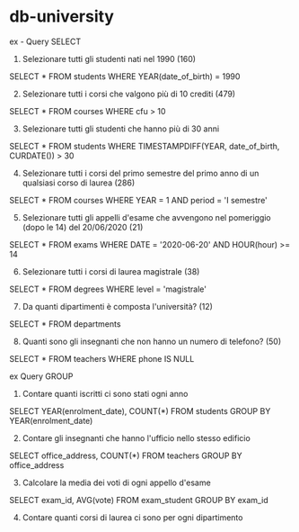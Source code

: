 # db-university
ex - Query SELECT
1. Selezionare tutti gli studenti nati nel 1990 (160)

SELECT * FROM students
WHERE YEAR(date_of_birth) = 1990


2. Selezionare tutti i corsi che valgono più di 10 crediti (479)

SELECT * FROM courses
WHERE cfu > 10


3. Selezionare tutti gli studenti che hanno più di 30 anni

SELECT * FROM students
WHERE TIMESTAMPDIFF(YEAR, date_of_birth, CURDATE()) > 30


4. Selezionare tutti i corsi del primo semestre del primo anno di un qualsiasi corso di
laurea (286)

SELECT * FROM courses
WHERE YEAR = 1 AND period = 'I semestre'


5. Selezionare tutti gli appelli d'esame che avvengono nel pomeriggio (dopo le 14) del
20/06/2020 (21)

SELECT * FROM exams
WHERE DATE = '2020-06-20' AND HOUR(hour) >= 14


6. Selezionare tutti i corsi di laurea magistrale (38)

SELECT * FROM degrees
WHERE level = 'magistrale'


7. Da quanti dipartimenti è composta l'università? (12)

SELECT * FROM departments


8. Quanti sono gli insegnanti che non hanno un numero di telefono? (50)

SELECT * FROM teachers
WHERE phone IS NULL

ex Query GROUP

1. Contare quanti iscritti ci sono stati ogni anno

SELECT YEAR(enrolment_date), COUNT(*)
FROM students
GROUP BY YEAR(enrolment_date)

2. Contare gli insegnanti che hanno l'ufficio nello stesso edificio

SELECT office_address, COUNT(*)
FROM teachers
GROUP BY office_address

3. Calcolare la media dei voti di ogni appello d'esame

SELECT exam_id, AVG(vote)
FROM exam_student
GROUP BY exam_id

4. Contare quanti corsi di laurea ci sono per ogni dipartimento